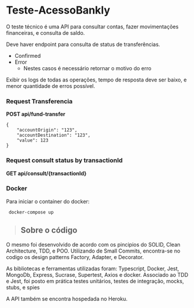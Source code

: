 # Teste-AcessoBankly

O teste técnico é uma API para consultar contas, fazer movimentações financeiras, e consulta de saldo.

Deve haver endpoint para consulta de status de transferências.

- Confirmed
- Error
  - Nestes casos é necessário retornar o motivo do erro

Exibir os logs de todas as operações, tempo de resposta deve ser baixo, e menor quantidade de erros possível.

### Request Transferencia

**POST api/fund-transfer**

```
{
    "accountOrigin": "123",
    "accountDestination": "123",
    "value": 123
}
```

### Request consult status by transactionId

**GET api/consult/{transactionId}**

### Docker

Para iniciar o container do docker:

` docker-compose up`

> ## Sobre o código

O mesmo foi desenvolvido de acordo com os pincipios do SOLID, Clean Architecture, TDD, e POO. Utilizando de Small Commits, encontra-se no codigo os design patterns Factory, Adapter, e Decorator.

As bibliotecas e ferramentas utilizadas foram: Typescript, Docker, Jest, MongoDb, Express, Sucrase, Supertest, Axios e docker.
Associado ao TDD e Jest, foi posto em prática testes unitários, testes de integração, mocks, stubs, e spies

A API também se encontra hospedada no Heroku.
